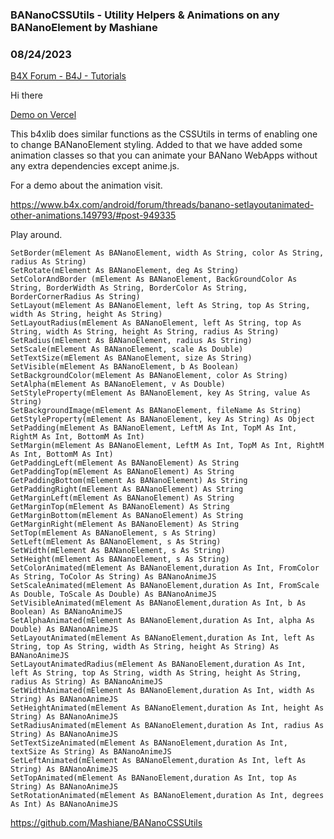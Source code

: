 ### BANanoCSSUtils - Utility Helpers & Animations on any BANanoElement by Mashiane
### 08/24/2023
[B4X Forum - B4J - Tutorials](https://www.b4x.com/android/forum/threads/149805/)

Hi there  
  
[Demo on Vercel](https://ba-nano-css-utils.vercel.app/)  
  
This b4xlib does similar functions as the CSSUtils in terms of enabling one to change BANanoElement styling. Added to that we have added some animation classes so that you can animate your BANano WebApps without any extra dependencies except anime.js.  
  
For a demo about the animation visit.  
  
<https://www.b4x.com/android/forum/threads/banano-setlayoutanimated-other-animations.149793/#post-949335>  
  
Play around.  
  

```B4X
SetBorder(mElement As BANanoElement, width As String, color As String, radius As String)  
SetRotate(mElement As BANanoElement, deg As String)  
SetColorAndBorder (mElement As BANanoElement, BackGroundColor As String, BorderWidth As String, BorderColor As String, BorderCornerRadius As String)  
SetLayout(mElement As BANanoElement, left As String, top As String, width As String, height As String)  
SetLayoutRadius(mElement As BANanoElement, left As String, top As String, width As String, height As String, radius As String)  
SetRadius(mElement As BANanoElement, radius As String)  
SetScale(mElement As BANanoElement, scale As Double)  
SetTextSize(mElement As BANanoElement, size As String)  
SetVisible(mElement As BANanoElement, b As Boolean)  
SetBackgroundColor(mElement As BANanoElement, color As String)  
SetAlpha(mElement As BANanoElement, v As Double)  
SetStyleProperty(mElement As BANanoElement, key As String, value As String)  
SetBackgroundImage(mElement As BANanoElement, fileName As String)  
GetStyleProperty(mElement As BANanoElement, key As String) As Object  
SetPadding(mElement As BANanoElement, LeftM As Int, TopM As Int, RightM As Int, BottomM As Int)  
SetMargin(mElement As BANanoElement, LeftM As Int, TopM As Int, RightM As Int, BottomM As Int)  
GetPaddingLeft(mElement As BANanoElement) As String  
GetPaddingTop(mElement As BANanoElement) As String  
GetPaddingBottom(mElement As BANanoElement) As String  
GetPaddingRight(mElement As BANanoElement) As String  
GetMarginLeft(mElement As BANanoElement) As String  
GetMarginTop(mElement As BANanoElement) As String  
GetMarginBottom(mElement As BANanoElement) As String  
GetMarginRight(mElement As BANanoElement) As String  
SetTop(mElement As BANanoElement, s As String)  
SetLeft(mElement As BANanoElement, s As String)  
SetWidth(mElement As BANanoElement, s As String)  
SetHeight(mElement As BANanoElement, s As String)  
SetColorAnimated(mElement As BANanoElement,duration As Int, FromColor As String, ToColor As String) As BANanoAnimeJS  
SetScaleAnimated(mElement As BANanoElement,duration As Int, FromScale As Double, ToScale As Double) As BANanoAnimeJS  
SetVisibleAnimated(mElement As BANanoElement,duration As Int, b As Boolean) As BANanoAnimeJS  
SetAlphaAnimated(mElement As BANanoElement,duration As Int, alpha As Double) As BANanoAnimeJS  
SetLayoutAnimated(mElement As BANanoElement,duration As Int, left As String, top As String, width As String, height As String) As BANanoAnimeJS  
SetLayoutAnimatedRadius(mElement As BANanoElement,duration As Int, left As String, top As String, width As String, height As String, radius As String) As BANanoAnimeJS  
SetWidthAnimated(mElement As BANanoElement,duration As Int, width As String) As BANanoAnimeJS  
SetHeightAnimated(mElement As BANanoElement,duration As Int, height As String) As BANanoAnimeJS  
SetRadiusAnimated(mElement As BANanoElement,duration As Int, radius As String) As BANanoAnimeJS  
SetTextSizeAnimated(mElement As BANanoElement,duration As Int, textSize As String) As BANanoAnimeJS  
SetLeftAnimated(mElement As BANanoElement,duration As Int, left As String) As BANanoAnimeJS  
SetTopAnimated(mElement As BANanoElement,duration As Int, top As String) As BANanoAnimeJS  
SetRotationAnimated(mElement As BANanoElement,duration As Int, degrees As Int) As BANanoAnimeJS
```

  
  
  
<https://github.com/Mashiane/BANanoCSSUtils>